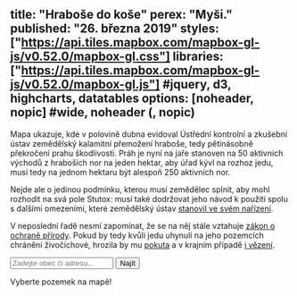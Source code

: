 title: "Hraboše do koše"
perex: "Myši."
published: "26. března 2019"
styles: ["https://api.tiles.mapbox.com/mapbox-gl-js/v0.52.0/mapbox-gl.css"]
libraries: ["https://api.tiles.mapbox.com/mapbox-gl-js/v0.52.0/mapbox-gl.js"] #jquery, d3, highcharts, datatables
options: [noheader, nopic] #wide, noheader (, nopic)
---

Mapa ukazuje, kde v polovině dubna evidoval Ústřední kontrolní a zkušební ústav zemědělský kalamitní přemožení hraboše, tedy pětinásobně překročení prahu škodlivosti. Práh je nyní na jaře stanoven na 50 aktivních východů z hraboších nor na jeden hektar, aby úřad kývl na rozhoz jedu, musí tedy na jednom hektaru být alespoň 250 aktivních nor.

Nejde ale o jedinou podmínku, kterou musí zemědělec splnit, aby mohl rozhodit na svá pole Stutox: musí také dodržovat jeho návod k použití spolu s dalšími omezeními, které zemědělský ústav [stanovil ve svém nařízení]( http://eagri.cz/public/web/file/646035/Narizeni_o__povoleni_omezeneho_a_kontrolovaneho_pouziti_POR_hrabos_polni_6_3_2020.pdf).

V neposlední řadě nesmí zapomínat, že se na něj stále vztahuje [zákon o ochraně přírody](https://www.zakonyprolidi.cz/cs/1992-114?text=ochran%C4%9B+krajiny+a+p%C5%99%C3%ADrody). Pokud by tedy kvůli jedu uhynuli na jeho pozemcích chránění živočichové, hrozila by mu [pokuta](https://www.zakonyprolidi.cz/cs/1992-114/zneni-20180101#p87-3-b) a v krajním případě [i vězení](https://www.zakonyprolidi.cz/cs/2009-40/zneni-20191201#f3920891).


<wide>
<form action="?" id='frm-geocode'>
	  <div class="inputs">
	    <input type="text" id="inp-geocode" placeholder="Zadejte obec či adresu...">
	    <input type="submit" id="inp-btn" value="Najít">
	  </div>
	</form>
<div id="map"><div class='map-overlay' id='legend'></div></div>
<div id='pd'><p>Vyberte pozemek na mapě!</p></div>
</wide>